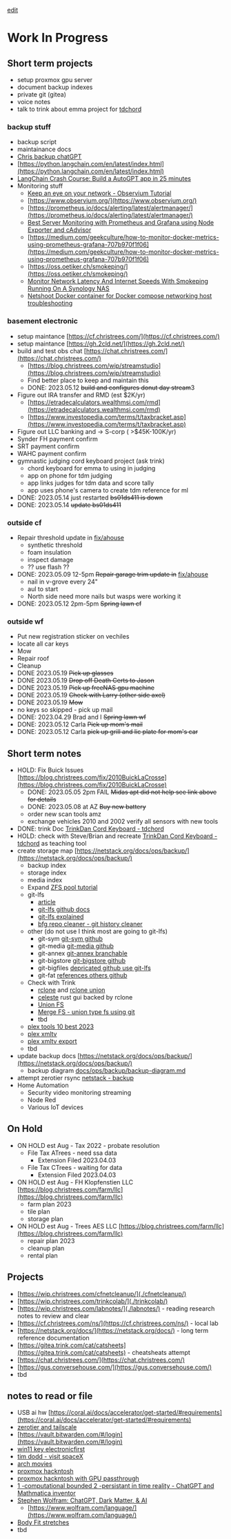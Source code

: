 [edit](https://github.com/christrees/wip/edit/main/README.md)
# Work In Progress

## Short term projects
- setup proxmox gpu server
- document backup indexes
- private git (gitea)
- voice notes
- talk to trink about emma project for [tdchord](./tdchord/)
### backup stuff
- backup script
- maintainance docs
- [Chris backup chatGPT](https://chat.openai.com/c/05afaa07-749b-4ce8-b5fe-8967d1297f23)
- [https://python.langchain.com/en/latest/index.html](https://python.langchain.com/en/latest/index.html)
- [LangChain Crash Course: Build a AutoGPT app in 25 minutes](https://www.youtube.com/watch?v=MlK6SIjcjE8)
- Monitoring stuff
  - [Keep an eye on your network - Observium Tutorial](https://www.youtube.com/watch?v=1rKRrFVXAgU&t=1110s)
  - [https://www.observium.org/](https://www.observium.org/)
  - [https://prometheus.io/docs/alerting/latest/alertmanager/](https://prometheus.io/docs/alerting/latest/alertmanager/)
  - [Best Server Monitoring with Prometheus and Grafana using Node Exporter and cAdvisor](https://www.youtube.com/watch?v=RAqMP_NnGec)
  - [https://medium.com/geekculture/how-to-monitor-docker-metrics-using-prometheus-grafana-707b970f1f06](https://medium.com/geekculture/how-to-monitor-docker-metrics-using-prometheus-grafana-707b970f1f06)
  - [https://oss.oetiker.ch/smokeping/](https://oss.oetiker.ch/smokeping/)
  - [Monitor Network Latency And Internet Speeds With Smokeping Running On A Synology NAS](https://www.youtube.com/watch?v=c4kw_Fcdmj4)
  - [Netshoot Docker container for Docker compose networking host troubleshooting](https://www.youtube.com/watch?v=wqtEUFDdZXU)
### basement electronic
- setup maintance [https://cf.christrees.com/](https://cf.christrees.com/)
- setup maintance [https://gh.2cld.net/](https://gh.2cld.net/)
- build and test obs chat [https://chat.christrees.com/](https://chat.christrees.com/)
  - [https://blog.christrees.com/wip/streamstudio](https://blog.christrees.com/wip/streamstudio)
  - Find better place to keep and maintain this
  - DONE: 2023.05.12 ~~build and configures donut day stream~~3
- Figure out IRA transfer and RMD (est $2K/yr) 
  - [https://etradecalculators.wealthmsi.com/rmd](https://etradecalculators.wealthmsi.com/rmd)
  - [https://www.investopedia.com/terms/t/taxbracket.asp](https://www.investopedia.com/terms/t/taxbracket.asp)
- Figure out LLC banking and -> S-corp ( >$45K-100K/yr)
- Synder FH payment confirm
- SRT payment confirm
- WAHC payment confirm
- gymnastic judging cord keyboard project (ask trink)
  - chord keyboard for emma to using in judging
  - app on phone for tdm judging
  - app links judges for tdm data and score tally
  - app uses phone's camera to create tdm reference for ml
- DONE: 2023.05.14 just restarted ~~bs01ds411 is down~~
- DONE: 2023.05.14 ~~update bs01ds411~~
### outside cf
- Repair threshold update in [fix/ahouse](https://blog.christrees.com/fix/ahouse/)
  - synthetic threshold
  - foam insulation
  - inspect damage
  - ?? use flash ??
- DONE: 2023.05.09 12-5pm ~~Repair garage trim update in~~ [fix/ahouse](https://blog.christrees.com/fix/ahouse/)
  - nail in v-grove every 24"
  - aul to start
  - North side need more nails but wasps were working it
- DONE: 2023.05.12 2pm-5pm ~~Spring lawn cf~~
### outside wf
- Put new registration sticker on vechiles
- locate all car keys
- Mow
- Repair roof
- Cleanup
- DONE 2023.05.19 ~~Pick up glasses~~
- DONE 2023.05.19 ~~Drop off Death Certs to Jason~~
- DONE 2023.05.19 ~~Pick up freeNAS gpu machine~~
- DONE 2023.05.19 ~~Check with Larry (other side axel)~~
- DONE 2023.05.19 ~~Mow~~
- no keys so skipped - pick up mail 
- DONE: 2023.04.29 Brad and I ~~Spring lawn wf~~
- DONE: 2023.05.12 Carla ~~Pick up mom's mail~~
- DONE: 2023.05.12 Carla ~~pick up grill and lic plate for mom's car~~

## Short term notes
- HOLD: Fix Buick Issues [https://blog.christrees.com/fix/2010BuickLaCrosse](https://blog.christrees.com/fix/2010BuickLaCrosse)
  - DONE: 2023.05.05 2pm FAIL ~~Midas apt did not help see link above for details~~
  - DONE: 2023.05.08 at AZ ~~Buy new battery~~
  - order new scan tools amz
  - exchange vehicles 2010 and 2002 verify all sensors with new tools
- DONE: trink Doc [TrinkDan Cord Keyboard - tdchord](./tdchord/)
- HOLD: check with Steve/Brian and recreate [TrinkDan Cord Keyboard - tdchord](./tdchord/) as teaching tool
- create storage map [https://netstack.org/docs/ops/backup/](https://netstack.org/docs/ops/backup/)
  - backup index
  - storage index
  - media index 
  - Expand [ZFS pool tutorial](https://www.youtube.com/watch?v=11bWnvCwTOU)
  - git-lfs 
    - [article](https://www.perforce.com/blog/vcs/how-git-lfs-works) 
    - [git-lfs github docs](https://docs.github.com/en/repositories/working-with-files/managing-large-files)
    - [git-lfs explained](https://www.youtube.com/watch?v=006RUPVIP-c)
    - [bfg repo cleaner - git history cleaner](https://rtyley.github.io/bfg-repo-cleaner/)
  - other (do not use I think most are going to git-lfs)
    - git-sym [git-sym github](https://github.com/cdunn2001/git-sym)
    - git-media [git-media github](https://github.com/alebedev/git-media)
    - git-annex [git-annex branchable](https://git-annex.branchable.com/)
    - git-bigstore [git-bigstore github](https://github.com/lionheart/git-bigstore)
    - git-bigfiles [depricated github use git-lfs](https://github.com/beenje/git-bigfile)
    - git-fat [references others github](https://github.com/jedbrown/git-fat)
  - Check with Trink
    - [rclone](https://rclone.org/) and [rclone union](https://rclone.org/union/)
    - [celeste](https://github.com/hwittenborn/celeste) rust gui backed by rclone
    - [Union FS](https://en.wikipedia.org/wiki/UnionFS)
    - [Merge FS - union type fs using git](https://github.com/trapexit/mergerfs)
    - tbd
  - [plex tools 10 best 2023](https://www.purevpn.com/blog/best-plex-plugins/)
  - [plex xmltv](https://support.plex.tv/articles/using-an-xmltv-guide/)
  - [plex xmltv export](https://docs.ibracorp.io/plex-meta-manager-1/tv-configuration)
  - tbd
- update backup docs [https://netstack.org/docs/ops/backup/](https://netstack.org/docs/ops/backup/)
  -  backup diagram [docs/ops/backup/backup-diagram.md](https://github.com/2cld/netstack/blob/master/docs/ops/backup/backup-diagram.md)
- attempt zerotier rsync [netstack - backup](https://netstack.org/docs/ops/backup/)
- Home Automation
  - Security video monitoring streaming
  - Node Red
  - Various IoT devices

## On Hold
- ON HOLD est Aug - Tax 2022 - probate resolution
  - File Tax ATrees - need ssa data 
    - Extension Filed 2023.04.03
  - File Tax CTrees - waiting for data 
    - Extension Filed 2023.04.03
- ON HOLD est Aug - FH Klopfenstien LLC [https://blog.christrees.com/farm/llc](https://blog.christrees.com/farm/llc)
  - farm plan 2023
  - tile plan
  - storage plan
- ON HOLD est Aug - Trees AES LLC [https://blog.christrees.com/farm/llc](https://blog.christrees.com/farm/llc)
  - repair plan 2023
  - cleanup plan
  - rental plan

## Projects
- [https://wip.christrees.com/cfnetcleanup/](./cfnetcleanup/)
- [https://wip.christrees.com/trinkcolab/](./trinkcolab/)
- [https://wip.christrees.com/labnotes/](./labnotes/) - reading research notes to review and clear
- [https://cf.christrees.com/ns/](https://cf.christrees.com/ns/) - local lab
- [https://netstack.org/docs/](https://netstack.org/docs/) - long term reference documentation
- [https://gitea.trink.com/cat/catsheets](https://gitea.trink.com/cat/catsheets) - cheatsheats attempt
- [https://chat.christrees.com/](https://chat.christrees.com/)
- [https://gus.conversehouse.com/](https://gus.conversehouse.com/)
- tbd

## notes to read or file
- USB ai hw [https://coral.ai/docs/accelerator/get-started/#requirements](https://coral.ai/docs/accelerator/get-started/#requirements)
- [zerotier and tailscale](https://news.ycombinator.com/item?id=27491133)
- [https://vault.bitwarden.com/#/login](https://vault.bitwarden.com/#/login)
- [win11 key electronicfirst](https://www.electronicfirst.com/ef-weekly-sale)
- [tim dodd - visit spaceX](https://www.youtube.com/watch?v=aWvHrih-Juk)
- [arch movies](https://www.youtube.com/watch?v=9zVifsmLMz8)
- [proxmox hackntosh](https://www.youtube.com/watch?v=Dr5fTJPrHvA)
- [proxmox hackntosh with GPU passthrough](https://www.youtube.com/watch?v=QFlhSOypPaw)
- [1 -computational bounded 2 -persistant in time reality - ChatGPT and Mathmatica inventor](https://youtu.be/z5WZhCBRDpU?t=1402)
- [Stephen Wolfram: ChatGPT, Dark Matter, & AI](https://www.youtube.com/watch?v=xHPQ_oSsJgg)
  - [https://www.wolfram.com/language/](https://www.wolfram.com/language/)
- [Body Fit stretches](https://www.youtube.com/@BodyFixExercises)
- tbd

